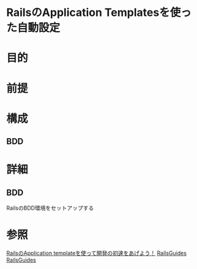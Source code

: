 RailsのApplication Templatesを使った自動設定
===========================

# 目的 #

# 前提 #

# 構成 #

## BDD ##

# 詳細 #

## BDD ##
RailsのBDD環境をセットアップする

# 参照 #
[RailsのApplication templateを使って開発の初速をあげよう！](http://qiita.com/tachiba/items/26b2e9dc271bd8e6907d)
[RailsGuides](http://guides.rubyonrails.org/generators.html#application-templates)
[RailsGuides](http://guides.rubyonrails.org/rails_application_templates.html)


